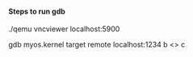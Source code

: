 #### Steps to run gdb

./qemu
vncviewer localhost:5900

gdb myos.kernel
target remote localhost:1234
b <>
c
